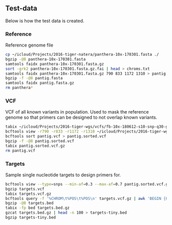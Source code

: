 ## Test-data

Below is how the test data is created.

### Reference

Reference genome file

```bash
cp ~/icloud/Projects/2016-tiger-natera/panthera-10x-170301.fasta ./
bgzip -@8 panthera-10x-170301.fasta
samtools faidx panthera-10x-170301.fasta.gz
sort -grk2 panthera-10x-170301.fasta.gz.fai | head > chroms.txt
samtools faidx panthera-10x-170301.fasta.gz 790 833 1172 1310 > pantig.fasta
bgzip -f -@8 pantig.fasta
samtools faidx pantig.fasta.gz
rm panthera*
```


### VCF

VCF of all known variants in population. Used to mask the reference genome so that primers can be designed to not overlap known variants.

```bash
tabix ~/icloud/Projects/2016-tiger-wgs/vcfs/fb-10x-180612-s10-snp-q30-gq30-ma2-hwe-maf01.vcf.gz
bcftools view -r790 -r833 -r1172 -r1310 ~/icloud/Projects/2016-tiger-wgs/vcfs/fb-10x-180612-s10-snp-q30-gq30-ma2-hwe-maf01.vcf.gz > pantig.vcf
bcftools sort pantig.vcf > pantig.sorted.vcf
bgzip -f -@8 pantig.sorted.vcf
tabix pantig.sorted.vcf.gz
rm pantig.vcf
```


### Targets

Sample single nucleotide targets to design primers for.

```bash
bcftools view --type=snps --min-af=0.3 --max-af=0.7 pantig.sorted.vcf.gz > targets.vcf
bgzip targets.vcf
tabix targets.vcf.gz
bcftools query -f '%CHROM\t%POS\t%POS\n' targets.vcf.gz | awk 'BEGIN {OFS="\t"} {print($1, $2, $2+1, $1":"$2)}' > targets.bed
bgzip -@8 targets.bed
tabix -fp bed targets.bed.gz
gzcat targets.bed.gz | head -n 100 > targets-tiny.bed
bgzip targets-tiny.bed
```


